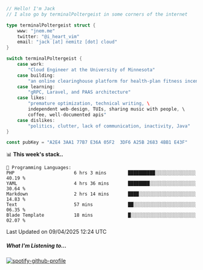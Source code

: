 ```go
// Hello! I'm Jack
// I also go by terminalPoltergeist in some corners of the internet

type terminalPoltergeist struct {
    www: "jnem.me"
    twitter: "@i_heart_vim"
    email: "jack [at] nemitz [dot] cloud"
}

switch terminalPoltergeist {
    case work:
        "Cloud Engineer at the University of Minnesota"
    case building:
        "an online clearinghouse platform for health-plan fitness incentive programs"
    case learning:
        "gRPC, Laravel, and PAAS architecture"
    case likes:
        "premature optimization, technical writing, \
        independent web-design, TUIs, sharing music with people, \
        coffee, well-documented apis"
    case dislikes:
        "politics, clutter, lack of communication, inactivity, Java"
}

const pubKey = "A2E4 3AA1 77B7 E36A 05F2  3DF6 A25B 2683 4BB1 E43F"
```

<!--START_SECTION:waka-->
📊 **This week's stack..** 

```text
💬 Programming Languages: 
PHP                      6 hrs 3 mins        ██████████░░░░░░░░░░░░░░░   40.19 % 
YAML                     4 hrs 36 mins       ████████░░░░░░░░░░░░░░░░░   30.64 % 
Markdown                 2 hrs 14 mins       ████░░░░░░░░░░░░░░░░░░░░░   14.83 % 
Text                     57 mins             ██░░░░░░░░░░░░░░░░░░░░░░░   06.35 % 
Blade Template           18 mins             █░░░░░░░░░░░░░░░░░░░░░░░░   02.07 % 
```


 Last Updated on 09/04/2025 12:24 UTC
<!--END_SECTION:waka-->

##### What I'm Listening to...

[![spotify-github-profile](https://jnem.me/listening-item?maxAge=2592000)](https://jnem.me/listening)
